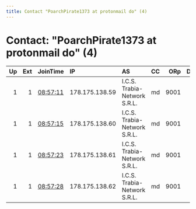 ```yaml
---
title: Contact "PoarchPirate1373 at protonmail do" (4)
---
```


# Contact: "PoarchPirate1373 at protonmail do" (4)

|   Up |   Ext | JoinTime                                                                                            | IP             | AS                           | CC   |   ORp |   Dirp | OS    | Version     | Nickname     |   eFamMembers |
|-----:|------:|:----------------------------------------------------------------------------------------------------|:---------------|:-----------------------------|:-----|------:|-------:|:------|:------------|:-------------|--------------:|
|    1 |     1 | [08:57:11](https://metrics.torproject.org/rs.html#details/AAF97B37AB685D29241873DA7FD6620CD4E101DD) | 178.175.138.59 | I.C.S. Trabia-Network S.R.L. | md   |  9001 |     80 | Linux | 0.4.2.7-dev | PorchPirate2 |             5 |
|    1 |     1 | [08:57:15](https://metrics.torproject.org/rs.html#details/3DAA91436401B8D49A380A5223D83AD3D66183B3) | 178.175.138.60 | I.C.S. Trabia-Network S.R.L. | md   |  9001 |     80 | Linux | 0.4.2.7-dev | PorchPirate3 |             5 |
|    1 |     1 | [08:57:23](https://metrics.torproject.org/rs.html#details/32D289B95D1CD790D070C13F5D11B0DC1405D3F9) | 178.175.138.61 | I.C.S. Trabia-Network S.R.L. | md   |  9001 |     80 | Linux | 0.4.2.7-dev | PorchPirate4 |             5 |
|    1 |     1 | [08:57:28](https://metrics.torproject.org/rs.html#details/B6A7D63385AC6F73FE2C13A6C7D1BD3A15C543B9) | 178.175.138.62 | I.C.S. Trabia-Network S.R.L. | md   |  9001 |     80 | Linux | 0.4.2.7-dev | PorchPirate5 |             5 |
